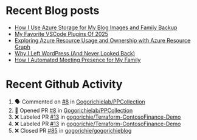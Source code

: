 # Recent Blog posts
<!-- BLOG-POST-LIST:START -->
- [How I Use Azure Storage for My Blog Images and Family Backup](https://www.gogorichie.com/blog/microsoft/how-i-use-azure-storage/)
- [My Favorite VSCode Plugins Of 2025](https://www.gogorichie.com/blog/microsoft/2025_fav_vscode_plugins/)
- [Exploring Azure Resource Usage and Ownership with Azure Resource Graph](https://www.gogorichie.com/blog/microsoft/azure-resource-graph/)
- [Why I Left WordPress &lpar;And Never Looked Back&rpar;](https://www.gogorichie.com/blog/microsoft/so-long-wordpress/)
- [How I Automated Meeting Presence for My Family](https://www.gogorichie.com/blog/office-meeting-indicator/)
<!-- BLOG-POST-LIST:END -->


# Recent Github Activity
<!--START_SECTION:activity-->
1. 🗣 Commented on [#8](https://github.com/Gogorichielab/PPCollection/pull/8#issuecomment-3470769390) in [Gogorichielab/PPCollection](https://github.com/Gogorichielab/PPCollection)
2. 💪 Opened PR [#8](undefined) in [Gogorichielab/PPCollection](https://github.com/Gogorichielab/PPCollection)
3. ❌ Labeled PR [#13](undefined) in [gogorichie/Terraform-ContosoFinance-Demo](https://github.com/gogorichie/Terraform-ContosoFinance-Demo)
4. ❌ Labeled PR [#13](undefined) in [gogorichie/Terraform-ContosoFinance-Demo](https://github.com/gogorichie/Terraform-ContosoFinance-Demo)
5. ❌ Closed PR [#85](undefined) in [gogorichie/gogorichieblog](https://github.com/gogorichie/gogorichieblog)
<!--END_SECTION:activity-->

